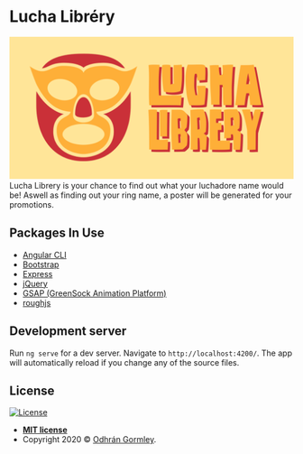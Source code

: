 # Lucha Libréry

<a href="https://lucha-librery.godhran.com/"><img src="https://github.com/Godhran/lucha-librery/blob/master/src/assets/lucha-librery.png" title="Lucha Libréry" alt="Lucha Libréry"></a>
Lucha Librery is your chance to find out what your luchadore name would be! Aswell as finding out your ring name, a poster will be generated for your promotions.

## Packages In Use
- [Angular CLI](https://github.com/angular/angular-cli)
- [Bootstrap](https://www.npmjs.com/package/bootstrap)
- [Express](https://www.npmjs.com/package/express)
- [jQuery](https://www.npmjs.com/package/jquery)
- [GSAP (GreenSock Animation Platform)](https://www.npmjs.com/package/gsap)
- [roughjs](https://www.npmjs.com/package/roughjs)

## Development server

Run `ng serve` for a dev server. Navigate to `http://localhost:4200/`. The app will automatically reload if you change any of the source files.


## License

[![License](http://img.shields.io/:license-mit-blue.svg?style=flat-square)](http://badges.mit-license.org)

- **[MIT license](http://opensource.org/licenses/mit-license.php)**
- Copyright 2020 © <a href="http://godhran.com" target="_blank">Odhrán Gormley</a>.
